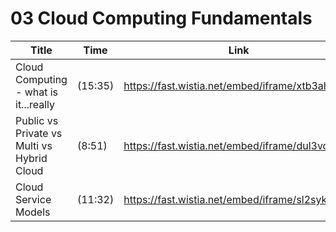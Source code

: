 # 03 Cloud Computing Fundamentals

Title | Time | Link
---|---|---
Cloud Computing - what is it...really | (15:35) | https://fast.wistia.net/embed/iframe/xtb3ah5ugc
Public vs Private vs Multi vs Hybrid Cloud | (8:51) | https://fast.wistia.net/embed/iframe/dul3vdqeri
Cloud Service Models | (11:32) | https://fast.wistia.net/embed/iframe/sl2sykvajy
